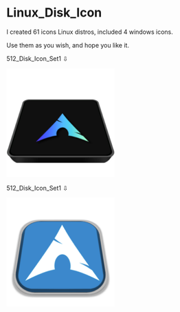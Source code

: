 # Linux_Disk_Icon

I created 61 icons Linux distros, included 4 windows icons.

Use them as you wish, and hope you like it. 

512_Disk_Icon_Set1 ⇩

<img src="512_Disk_Icon_Set1/Arch.png" alt="Github Project" style="width:50%;">

512_Disk_Icon_Set1 ⇩

<img src="512_Disk_Icon_Set2/Arch.png" alt="Github Project" style="width:50%;">
